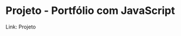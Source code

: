 # Projeto - Portfólio com JavaScript

<p>Link: <a src="https://iammatheus.github.io/projeto_portfolio_js/src/views/index.html">Projeto</a>

